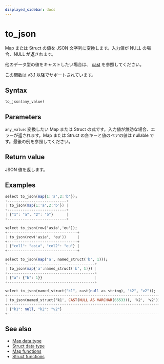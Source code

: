 ```yaml
---
displayed_sidebar: docs
---
```


# to_json

Map または Struct の値を JSON 文字列に変換します。入力値が NULL の場合、NULL が返されます。

他のデータ型の値をキャストしたい場合は、 [cast](./cast.md) を参照してください。

この関数は v3.1 以降でサポートされています。

## Syntax

```Haskell
to_json(any_value)
```

## Parameters

`any_value`: 変換したい Map または Struct の式です。入力値が無効な場合、エラーが返されます。Map または Struct の各キーと値のペアの値は nullable です。最後の例を参照してください。

## Return value

JSON 値を返します。

## Examples

```Haskell
select to_json(map{1:'a',2:'b'});
+---------------------------+
| to_json(map{1:'a',2:'b'}) |
+---------------------------+
| {"1": "a", "2": "b"}      |
+---------------------------+

select to_json(row('asia','eu'));
+--------------------------------+
| to_json(row('asia', 'eu'))     |
+--------------------------------+
| {"col1": "asia", "col2": "eu"} |
+--------------------------------+

select to_json(map('a', named_struct('b', 1)));
+----------------------------------------+
| to_json(map{'a':named_struct('b', 1)}) |
+----------------------------------------+
| {"a": {"b": 1}}                        |
+----------------------------------------+

select to_json(named_struct("k1", cast(null as string), "k2", "v2"));
+-----------------------------------------------------------------------+
| to_json(named_struct('k1', CAST(NULL AS VARCHAR(65533)), 'k2', 'v2')) |
+-----------------------------------------------------------------------+
| {"k1": null, "k2": "v2"}                                              |
+-----------------------------------------------------------------------+
```

## See also

- [ Map data type](../../../data-types/semi_structured/Map.md)
- [ Struct data type](../../../data-types/semi_structured/STRUCT.md)
- [ Map functions](../../README.md#map-functions)
- [ Struct functions](../../README.md#struct-functions)